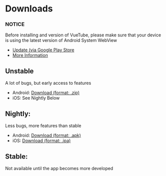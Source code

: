 # Downloads

### NOTICE
Before installing and version of VueTube, please make sure that your device is using the latest version of Android System WebView
- [Update (via Google Play Store](https://play.google.com/store/apps/details?id=com.google.android.webview)
- [More Information](/install/android-system-webview)

## Unstable
A lot of bugs, but early access to features
- Android: [Download (format: .zip)](https://nightly.link/Frontesque/VueTube/workflows/ci/main/android.zip)
- iOS: See Nightly Below

## Nightly:
Less bugs, more features than stable
- Android: [Download (format: .apk)](https://cdn.discordapp.com/attachments/946910031562027029/956574620952199268/VueTube-Nightly-March-23-2022.apk)
- iOS: [Download (format: .ipa)](https://cdn.discordapp.com/attachments/949908267855921163/952964142841626705/VueTube.ipa)

## Stable:
Not available until the app becomes more developed

<!-- <NextSteps>
  <Step href="/guide/nightly-install.html" title="Install Nightly Builds" description="Learn how to quickly install VueTube."/>
  <Step href="/guide/unstable-install.html" title="Install Unstable Builds" description="Learn how to quickly install VueTube."/>
</NextSteps> -->

